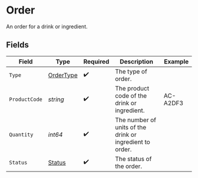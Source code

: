 # Order

An order for a drink or ingredient.


## Fields

| Field                                                    | Type                                                     | Required                                                 | Description                                              | Example                                                  |
| -------------------------------------------------------- | -------------------------------------------------------- | -------------------------------------------------------- | -------------------------------------------------------- | -------------------------------------------------------- |
| `Type`                                                   | [OrderType](..//ordertype.md)                            | :heavy_check_mark:                                       | The type of order.                                       |                                                          |
| `ProductCode`                                            | *string*                                                 | :heavy_check_mark:                                       | The product code of the drink or ingredient.             | AC-A2DF3                                                 |
| `Quantity`                                               | *int64*                                                  | :heavy_check_mark:                                       | The number of units of the drink or ingredient to order. |                                                          |
| `Status`                                                 | [Status](..//status.md)                                  | :heavy_check_mark:                                       | The status of the order.                                 |                                                          |